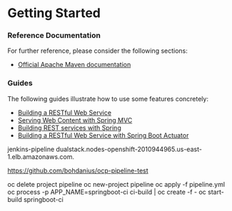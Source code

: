 # Getting Started

### Reference Documentation
For further reference, please consider the following sections:

* [Official Apache Maven documentation](https://maven.apache.org/guides/index.html)

### Guides
The following guides illustrate how to use some features concretely:

* [Building a RESTful Web Service](https://spring.io/guides/gs/rest-service/)
* [Serving Web Content with Spring MVC](https://spring.io/guides/gs/serving-web-content/)
* [Building REST services with Spring](https://spring.io/guides/tutorials/bookmarks/)
* [Building a RESTful Web Service with Spring Boot Actuator](https://spring.io/guides/gs/actuator-service/)

jenkins-pipeline
dualstack.nodes-openshift-2010944965.us-east-1.elb.amazonaws.com.

https://github.com/bohdanius/ocp-pipeline-test

oc delete project pipeline
oc new-project pipeline
oc apply -f pipeline.yml
oc process -p APP_NAME=springboot-ci ci-build | oc create -f -
oc start-build springboot-ci